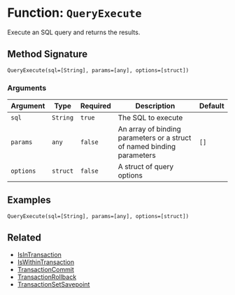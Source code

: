 [comment]: # (Note: This documentation is generated dynamically in the build process.  To modify the contents, change the javadoc on the _invoke method of the BIF class)

# Function: `QueryExecute`

Execute an SQL query and returns the results.

## Method Signature
```
QueryExecute(sql=[String], params=[any], options=[struct])
```
### Arguments

| Argument | Type | Required | Description | Default |
|----------|------|----------|-------------|---------|
| `sql` | `String` | `true` | The SQL to execute |  |
| `params` | `any` | `false` | An array of binding parameters or a struct of named binding parameters | `[]` |
| `options` | `struct` | `false` | A struct of query options |  |

## Examples

```
QueryExecute(sql=[String], params=[any], options=[struct])
```

## Related
  * [IsInTransaction](./IsInTransaction.md)
  * [IsWithinTransaction](./IsWithinTransaction.md)
  * [TransactionCommit](./TransactionCommit.md)
  * [TransactionRollback](./TransactionRollback.md)
  * [TransactionSetSavepoint](./TransactionSetSavepoint.md)
